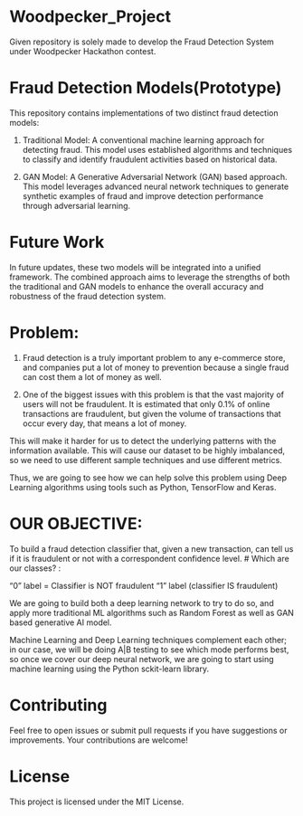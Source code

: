 # Woodpecker_Project
Given repository is solely made to develop the Fraud Detection System under Woodpecker Hackathon contest.


# Fraud Detection Models(Prototype)
This repository contains implementations of two distinct fraud detection models:

1.  Traditional Model: A conventional machine learning approach for detecting fraud. This model uses established algorithms and techniques to classify and identify fraudulent activities based on historical data.

2.  GAN Model: A Generative Adversarial Network (GAN) based approach. This model leverages advanced neural network techniques to generate synthetic examples of fraud and improve detection performance through adversarial learning.

# Future Work

In future updates, these two models will be integrated into a unified framework. The combined approach aims to leverage the strengths of both the traditional and GAN models to enhance the overall accuracy and robustness of the fraud detection system. 

# Problem:

1) Fraud detection is a truly important problem to any e-commerce store, and companies put a lot of money to prevention because a single fraud can cost them a lot of money as well.

2) One of the biggest issues with this problem is that the vast majority of users will not be fraudulent. It is estimated that only 0.1% of online transactions are fraudulent, but given the volume of transactions that occur every day, that means a lot of money.

This will make it harder for us to detect the underlying patterns with the information available. This will cause our dataset to be highly imbalanced, so we need to use different sample techniques and use different metrics.

Thus, we are going to see how we can help solve this problem using Deep Learning algorithms using tools such as Python, TensorFlow and Keras.

# OUR OBJECTIVE: 

To build a fraud detection classifier that, given a new transaction, can tell us if it is fraudulent or not with a correspondent confidence level. # Which are our classes? : 

“0” label = Classifier is NOT fraudulent
“1” label (classifier IS fraudulent)

We are going to build both a deep learning network to try to do so, and apply more traditional ML algorithms such as Random Forest as well as GAN based generative AI model. 

Machine Learning and Deep Learning techniques complement each other; in our case, we will be doing A|B testing to see which mode performs best, so once we cover our deep neural network, we are going to start using machine learning using the Python sckit-learn library.

# Contributing
Feel free to open issues or submit pull requests if you have suggestions or improvements. Your contributions are welcome!

# License
This project is licensed under the MIT License.
